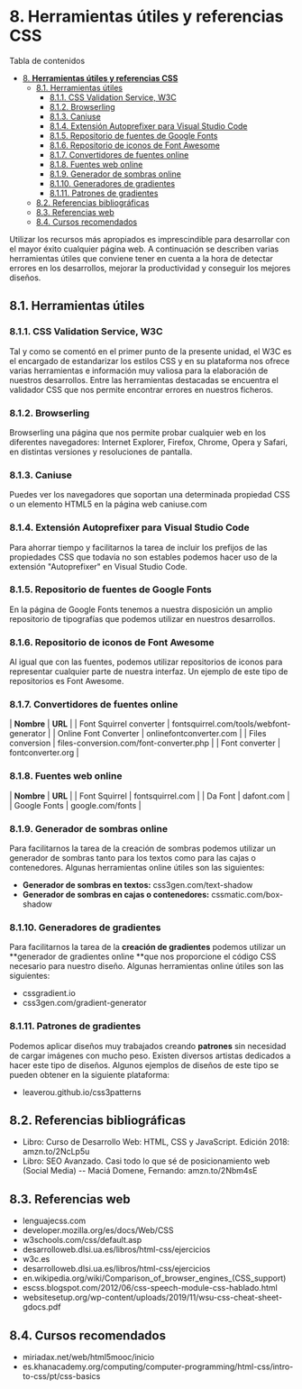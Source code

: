 # 8. **Herramientas útiles y referencias CSS**

Tabla de contenidos

- [8. **Herramientas útiles y referencias CSS**](#8-herramientas-útiles-y-referencias-css)
  - [8.1. Herramientas útiles](#81-herramientas-útiles)
    - [8.1.1. CSS Validation Service, W3C](#811-css-validation-service-w3c)
    - [8.1.2. Browserling](#812-browserling)
    - [8.1.3. Caniuse](#813-caniuse)
    - [8.1.4. Extensión Autoprefixer para Visual Studio Code](#814-extensión-autoprefixer-para-visual-studio-code)
    - [8.1.5. Repositorio de fuentes de Google Fonts](#815-repositorio-de-fuentes-de-google-fonts)
    - [8.1.6. Repositorio de iconos de Font Awesome](#816-repositorio-de-iconos-de-font-awesome)
    - [8.1.7. Convertidores de fuentes online](#817-convertidores-de-fuentes-online)
    - [8.1.8. Fuentes web online](#818-fuentes-web-online)
    - [8.1.9. Generador de sombras online](#819-generador-de-sombras-online)
    - [8.1.10. Generadores de gradientes](#8110-generadores-de-gradientes)
    - [8.1.11. Patrones de gradientes](#8111-patrones-de-gradientes)
  - [8.2. Referencias bibliográficas](#82-referencias-bibliográficas)
  - [8.3. Referencias web](#83-referencias-web)
  - [8.4. Cursos recomendados](#84-cursos-recomendados)

Utilizar los recursos más apropiados es imprescindible para desarrollar con el mayor éxito cualquier página web. A continuación se describen varias herramientas útiles que conviene tener en cuenta a la hora de detectar errores en los desarrollos, mejorar la productividad y conseguir los mejores diseños.

## 8.1. Herramientas útiles

### 8.1.1. CSS Validation Service, W3C

Tal y como se comentó en el primer punto de la presente unidad, el W3C es el encargado de estandarizar los estilos CSS y en su plataforma nos ofrece varias herramientas e información muy valiosa para la elaboración de nuestros desarrollos. Entre las herramientas destacadas se encuentra el validador CSS que nos permite encontrar errores en nuestros ficheros.

### 8.1.2. Browserling

Browserling una página que nos permite probar cualquier web en los diferentes navegadores: Internet Explorer, Firefox, Chrome, Opera y Safari, en distintas versiones y resoluciones de pantalla.

### 8.1.3. Caniuse

Puedes ver los navegadores que soportan una determinada propiedad CSS o un elemento HTML5 en la página web caniuse.com

### 8.1.4. Extensión Autoprefixer para Visual Studio Code

Para ahorrar tiempo y facilitarnos la tarea de incluir los prefijos de las propiedades CSS que todavía no son estables podemos hacer uso de la extensión "Autoprefixer" en Visual Studio Code.

### 8.1.5. Repositorio de fuentes de Google Fonts

En la página de Google Fonts tenemos a nuestra disposición un amplio repositorio de tipografías que podemos utilizar en nuestros desarrollos.

### 8.1.6. Repositorio de iconos de Font Awesome

Al igual que con las fuentes, podemos utilizar repositorios de iconos para representar cualquier parte de nuestra interfaz. Un ejemplo de este tipo de repositorios es Font Awesome.

### 8.1.7. Convertidores de fuentes online

| **Nombre** | **URL** |
| Font Squirrel converter | fontsquirrel.com/tools/webfont-generator |
| Online Font Converter | onlinefontconverter.com |
| Files conversion | files-conversion.com/font-converter.php |
| Font converter | fontconverter.org |

### 8.1.8. Fuentes web online

| **Nombre** | **URL** |
| Font Squirrel | fontsquirrel.com |
| Da Font | dafont.com |
| Google Fonts | google.com/fonts |

### 8.1.9. Generador de sombras online

Para facilitarnos la tarea de la creación de sombras podemos utilizar un generador de sombras tanto para los textos como para las cajas o contenedores. Algunas herramientas online útiles son las siguientes:

-   **Generador de sombras en textos:** css3gen.com/text-shadow
-   **Generador de sombras en cajas o contenedores:** cssmatic.com/box-shadow

### 8.1.10. Generadores de gradientes

Para facilitarnos la tarea de la **creación de gradientes** podemos utilizar un **generador de gradientes online **que nos proporcione el código CSS necesario para nuestro diseño. Algunas herramientas online útiles son las siguientes:

-   cssgradient.io
-   css3gen.com/gradient-generator

### 8.1.11. Patrones de gradientes

Podemos aplicar diseños muy trabajados creando **patrones** sin necesidad de cargar imágenes con mucho peso. Existen diversos artistas dedicados a hacer este tipo de diseños. Algunos ejemplos de diseños de este tipo se pueden obtener en la siguiente plataforma:

-   leaverou.github.io/css3patterns

## 8.2. Referencias bibliográficas

-   Libro: Curso de Desarrollo Web: HTML, CSS y JavaScript. Edición 2018: amzn.to/2NcLp5u
-   Libro: SEO Avanzado. Casi todo lo que sé de posicionamiento web (Social Media) -- Maciá Domene, Fernando: amzn.to/2Nbm4sE

## 8.3. Referencias web

-   lenguajecss.com
-   developer.mozilla.org/es/docs/Web/CSS
-   w3schools.com/css/default.asp
-   desarrolloweb.dlsi.ua.es/libros/html-css/ejercicios
-   w3c.es
-   desarrolloweb.dlsi.ua.es/libros/html-css/ejercicios
-   en.wikipedia.org/wiki/Comparison_of_browser_engines_(CSS_support)
-   escss.blogspot.com/2012/06/css-speech-module-css-hablado.html
-   websitesetup.org/wp-content/uploads/2019/11/wsu-css-cheat-sheet-gdocs.pdf

## 8.4. Cursos recomendados

-   miriadax.net/web/html5mooc/inicio
-   es.khanacademy.org/computing/computer-programming/html-css/intro-to-css/pt/css-basics